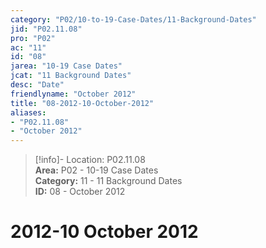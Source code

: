 ```yaml
---  
category: "P02/10-to-19-Case-Dates/11-Background-Dates"  
jid: "P02.11.08"  
pro: "P02"  
ac: "11"  
id: "08"  
jarea: "10-19 Case Dates"  
jcat: "11 Background Dates"  
desc: "Date"  
friendlyname: "October 2012"  
title: "08-2012-10-October-2012"  
aliases:   
- "P02.11.08"  
- "October 2012"  
---  
```

>[!info]- Location: P02.11.08  
>**Area:** P02 - 10-19 Case Dates  
>**Category:** 11 - 11 Background Dates  
>**ID:** 08 - October 2012  
  
  
  
# 2012-10 October 2012  
